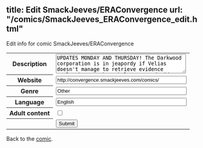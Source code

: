 title: Edit SmackJeeves/ERAConvergence
url: "/comics/SmackJeeves_ERAConvergence_edit.html"
---
Edit info for comic SmackJeeves/ERAConvergence

<form name="comic" action="http://gaepostmail.appspot.com/comic/" method="post">
<table class="comicinfo">
<tr>
<th>Description</th><td><textarea name="description" cols="40" rows="3">UPDATES MONDAY AND THURSDAY! The Darkwood corporation is in jeapordy if Velias doesn't manage to retrieve evidence stolen by a pesky rebel rat. He decides to hatch a plan to kidnap the rebel's clueless little sister, but finds that more difficult than he thought...</textarea></td>
</tr>
<tr>
<th>Website</th><td><input type="text" name="url" value="http://convergence.smackjeeves.com/comics/" size="40"/></td>
</tr>
<tr>
<th>Genre</th><td><input type="text" name="genre" value="Other" size="40"/></td>
</tr>
<tr>
<th>Language</th><td><input type="text" name="language" value="English" size="40"/></td>
</tr>
<tr>
<th>Adult content</th><td><input type="checkbox" name="adult" value="adult" /></td>
</tr>
<tr>
<th></th><td>
<input type="hidden" name="comic" value="SmackJeeves_ERAConvergence" />
<input type="submit" name="submit" value="Submit" />
</td>
</tr>
</table>
</form>

Back to the [comic](SmackJeeves_ERAConvergence.html).
